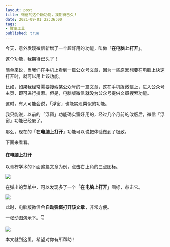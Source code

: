 ```yaml
---
layout: post
title: 微信的这个新功能，我期待已久！
date: 2021-09-01 22:36:00
tags: 
- 效率工具
published: true
---
```




今天，意外发现微信新增了一个超好用的功能，叫做「**在电脑上打开**」。

这个功能，我期待已久了！

简单来说，当我们在手机上看到一篇公众号文章，因为一些原因想要在电脑上快速打开时，就可以用上该功能。

比如，如果我经常需要搜索某公众号的一篇文章，这在手机版微信上，进入公众号主页，即可进行搜索。但是，电脑版微信就没为公众号提供文章搜索功能。

这时，有人可能会说，「浮窗」也能实现类似的功能。

我只能说，以前的「浮窗」功能确实蛮好用的，经过几个月前的改版后，微信「浮窗」功能已经废了。

那么，现在的「**在电脑上打开**」功能可以说把体验做到了极致。

下面来看看。

#### 在电脑上打开

以青柠学术的下面这篇文章为例，点击右上角的三点图标。

![](https://gitee.com/qnscholar/figurebed/raw/master/img/20210901193153.PNG)

在弹出的菜单中，可以发现多了一个「**在电脑上打开**」图标，点击它。

![](https://gitee.com/qnscholar/figurebed/raw/master/img/20210901193324.PNG)

此时，电脑版微信会**自动弹窗打开该文章**，非常方便。

一张动图演示下。👇




![](https://gitee.com/qnscholar/figurebed/raw/master/img/20210901193324.PNG)

本文就到这里，希望对你有所帮助！